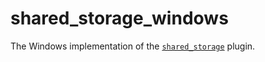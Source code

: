 # shared_storage_windows

The Windows implementation of the [`shared_storage`][1] plugin.

[1]: https://pub.dev/packages/shared_storage
